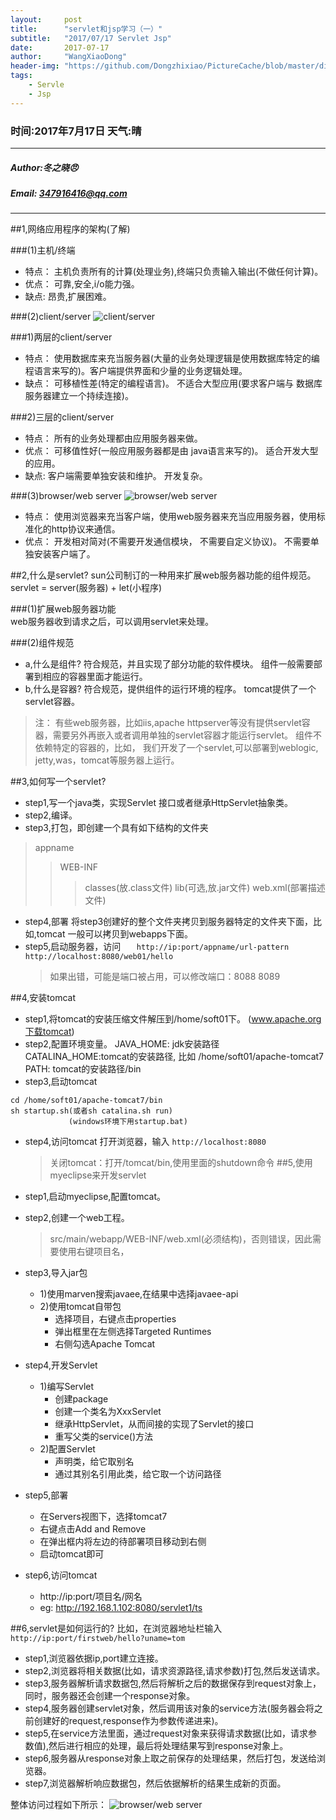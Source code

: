 ```yaml
---
layout:     post
title:      "servlet和jsp学习（一）"
subtitle:   "2017/07/17 Servlet Jsp"
date:       2017-07-17
author:     "WangXiaoDong"
header-img: "https://github.com/Dongzhixiao/PictureCache/blob/master/diaryPic/20170717.jpg?raw=true"
tags:
    - Servle
    - Jsp
---
```


### 时间:2017年7月17日 天气:晴
-----
#####   Author:冬之晓:angry:
#####   Email: 347916416@qq.com
----------

##1,网络应用程序的架构(了解)

###(1)主机/终端
- 特点：
	主机负责所有的计算(处理业务),终端只负责输入输出(不做任何计算)。
- 优点：
	可靠,安全,i/o能力强。
- 缺点:
	昂贵,扩展困难。

###(2)client/server
![client/server](https://github.com/Dongzhixiao/PictureCache/blob/master/diaryPic/cs.jpg?raw=true "client/server图像")

###1)两层的client/server
- 特点：
	使用数据库来充当服务器(大量的业务处理逻辑是使用数据库特定的编程语言来写的)。客户端提供界面和少量的业务逻辑处理。
- 缺点：
	可移植性差(特定的编程语言)。
	不适合大型应用(要求客户端与
	数据库服务器建立一个持续连接)。

###2)三层的client/server
- 特点：
	所有的业务处理都由应用服务器来做。
- 优点：
	可移值性好(一般应用服务器都是由
	java语言来写的)。
	适合开发大型的应用。
- 缺点:
	客户端需要单独安装和维护。
	开发复杂。

###(3)browser/web server
![browser/web server](https://github.com/Dongzhixiao/PictureCache/blob/master/diaryPic/bs.jpg?raw=true "browser/web server图像")

- 特点：
	使用浏览器来充当客户端，使用web服务器来充当应用服务器，使用标准化的http协议来通信。
- 优点：
	开发相对简对(不需要开发通信模块，
	不需要自定义协议)。
	不需要单独安装客户端了。

##2,什么是servlet?
sun公司制订的一种用来扩展web服务器功能的组件规范。
servlet = server(服务器) + let(小程序)

###(1)扩展web服务器功能		
web服务器收到请求之后，可以调用servlet来处理。

###(2)组件规范
- a,什么是组件?
	符合规范，并且实现了部分功能的软件模块。
	组件一般需要部署到相应的容器里面才能运行。
- b,什么是容器?
	符合规范，提供组件的运行环境的程序。
	tomcat提供了一个servlet容器。
>注：
	有些web服务器，比如iis,apache httpserver等没有提供servlet容器，需要另外再嵌入或者调用单独的servlet容器才能运行servlet。
	组件不依赖特定的容器的，比如，
	我们开发了一个servlet,可以部署到weblogic, jetty,was，tomcat等服务器上运行。

##3,如何写一个servlet?
- step1,写一个java类，实现Servlet
	接口或者继承HttpServlet抽象类。
- step2,编译。
- step3,打包，即创建一个具有如下结构的文件夹
>appname
>>WEB-INF
>>>classes(放.class文件)
lib(可选,放.jar文件)
web.xml(部署描述文件)

- step4,部署
		将step3创建好的整个文件夹拷贝到服务器特定的文件夹下面，比如,tomcat
		一般可以拷贝到webapps下面。
- step5,启动服务器，访问
	`	http://ip:port/appname/url-pattern`
	`	http://localhost:8080/web01/hello`
    > 如果出错，可能是端口被占用，可以修改端口：8088 8089	
    
##4,安装tomcat
- step1,将tomcat的安装压缩文件解压到/home/soft01下。
	(www.apache.org下载tomcat)
- step2,配置环境变量。
		JAVA_HOME: jdk安装路径
		CATALINA_HOME:tomcat的安装路径,
		比如 /home/soft01/apache-tomcat7
		PATH: tomcat的安装路径/bin
- step3,启动tomcat
```
cd /home/soft01/apache-tomcat7/bin
sh startup.sh(或者sh catalina.sh run)
 	  	     (windows环境下用startup.bat)
```
- step4,访问tomcat
	打开浏览器，输入
	`http://localhost:8080`
    >关闭tomcat：打开/tomcat/bin,使用里面的shutdown命令
##5,使用myeclipse来开发servlet
- step1,启动myeclipse,配置tomcat。
- step2,创建一个web工程。
    >src/main/webapp/WEB-INF/web.xml(必须结构)，否则错误，因此需要使用右键项目名，

- step3,导入jar包
	- 1)使用marven搜索javaee,在结果中选择javaee-api
	- 2)使用tomcat自带包
	    - 选择项目，右键点击properties		
	    - 弹出框里在左侧选择Targeted Runtimes
	    - 右侧勾选Apache Tomcat			
- step4,开发Servlet
	- 1)编写Servlet
	    - 创建package
	    - 创建一个类名为XxxServlet
	    - 继承HttpServlet，从而间接的实现了Servlet的接口
	    - 重写父类的service()方法
    - 2)配置Servlet
	    - 声明类，给它取别名
	    - 通过其别名引用此类，给它取一个访问路径
- step5,部署
    - 在Servers视图下，选择tomcat7
    - 右键点击Add and Remove
    - 在弹出框内将左边的待部署项目移动到右侧
    - 启动tomcat即可
- step6,访问tomcat
    - http://ip:port/项目名/网名
    - eg: http://192.168.1.102:8080/servlet1/ts
   
##6,servlet是如何运行的?
比如，在浏览器地址栏输入
`http://ip:port/firstweb/hello?uname=tom`

- step1,浏览器依据ip,port建立连接。
- step2,浏览器将相关数据(比如，请求资源路径,请求参数)打包,然后发送请求。
- step3,服务器解析请求数据包,然后将解析之后的数据保存到request对象上，同时，服务器还会创建一个response对象。
- step4,服务器创建servlet对象，然后调用该对象的service方法(服务器会将之前创建好的request,response作为参数传递进来)。
- step5,在service方法里面，通过request对象来获得请求数据(比如，请求参数值),然后进行相应的处理，最后将处理结果写到response对象上。
- step6,服务器从response对象上取之前保存的处理结果，然后打包，发送给浏览器。
- step7,浏览器解析响应数据包，然后依据解析的结果生成新的页面。

 整体访问过程如下所示：
![browser/web server](https://github.com/Dongzhixiao/PictureCache/blob/master/diaryPic/servlet.jpg?raw=true "browser/web server图像")
